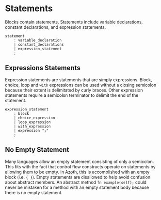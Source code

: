 # Statements

Blocks contain statements. Statements include variable declarations, constant declarations, and
expression statements.

```grammar
statement
    : variable_declaration
    | constant_declarations
    | expression_statement
    ;
```

## Expressions Statements

Expression statements are statements that are simply expressions. Block, choice, loop and `with`
expressions can be used without a closing semicolon because their extent is delimitated by curly
braces. Other expression statements require a semicolon terminator to delimit the end of the
statement.

```grammar
expression_statement
    : block
    | choice_expression
    | loop_expression
    | with_expression
    | expression ";"
    ;
```

## No Empty Statement

Many languages allow an empty statement consisting of only a semicolon. This fits with the fact that
control flow constructs operate on statements by allowing them to be empty. In Azoth, this is
accomplished with an empty block (i.e. `{ }`). Empty statements are disallowed to help avoid
confusion about abstract members. An abstract method `fn example(self);` could never be mistaken for
a method with an empty statement body because there is no empty statement.
